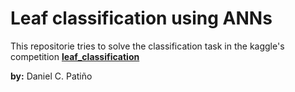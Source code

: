 # Leaf classification using ANNs
This repositorie tries to solve the classification task in the kaggle's competition **[leaf_classification](https://www.kaggle.com/c/leaf-classification/overview)**

**by:**
Daniel C. Patiño

